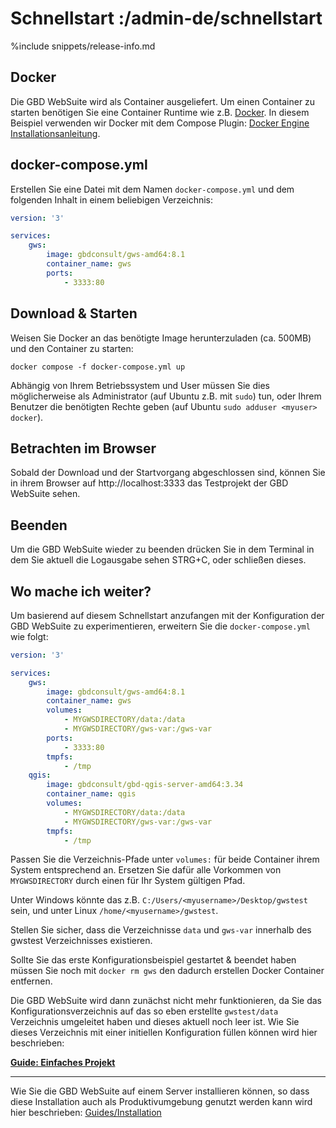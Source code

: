 # Schnellstart :/admin-de/schnellstart

<!--
    Schreibstil:
    Aussagen über die GBD WebSuite als kurze, bündige Fakten.
        z.B.  Die GBD WebSuite wird als Container ausgeliefert. 
    Handlungsaufforderungen als imperativ, förmliche Anrede
        z.B.  Erstellen Sie eine Datei mit dem Namen `docker-compose.yml`:
    
    Zielsetzung:
    - So kurz und bündig wie möglich.
    - Verweis auf Dokumentation benötigter Fremdsoftware.
    - Führen des Benutzers durch minimal-Beispiel zum Starten der WebSuite und betrachten des mitgelieferten Demo-Projektes.
    - Optional: Vorbereitung auf "Guide: Einfaches Projekt"
-->

%include snippets/release-info.md

## Docker
Die GBD WebSuite wird als Container ausgeliefert. 
Um einen Container zu starten benötigen Sie eine Container Runtime wie z.B. 
[Docker](https://docker.com). 
In diesem Beispiel verwenden wir Docker mit dem 
Compose Plugin: [Docker Engine Installationsanleitung](https://docs.docker.com/engine/install/#supported-platforms).

## docker-compose.yml
Erstellen Sie eine Datei mit dem Namen `docker-compose.yml` und dem folgenden 
Inhalt in einem beliebigen Verzeichnis:

```yaml title="docker-compose.yml"
version: '3'

services:
    gws:
        image: gbdconsult/gws-amd64:8.1
        container_name: gws
        ports:
            - 3333:80
```


## Download & Starten
Weisen Sie Docker an das benötigte Image herunterzuladen (ca. 500MB) und den 
Container zu starten: 

    docker compose -f docker-compose.yml up

Abhängig von Ihrem Betriebssystem und User müssen Sie dies möglicherweise als 
Administrator (auf Ubuntu z.B. mit `sudo`) tun, oder Ihrem Benutzer die benötigten
Rechte geben (auf Ubuntu `sudo adduser <myuser> docker`).

## Betrachten im Browser
Sobald der Download und der Startvorgang abgeschlossen sind, können Sie in ihrem 
Browser auf http://localhost:3333 das Testprojekt der GBD WebSuite sehen.


## Beenden
Um die GBD WebSuite wieder zu beenden drücken Sie in dem Terminal in dem Sie 
aktuell die Logausgabe sehen STRG+C, oder schließen dieses.


## Wo mache ich weiter?

Um basierend auf diesem Schnellstart anzufangen mit der Konfiguration der GBD 
WebSuite zu experimentieren, erweitern Sie die `docker-compose.yml` wie folgt:

```yaml title="MYGWSDIRECTORY/docker-compose.yml"
version: '3'

services:
    gws:
        image: gbdconsult/gws-amd64:8.1
        container_name: gws
        volumes:
            - MYGWSDIRECTORY/data:/data
            - MYGWSDIRECTORY/gws-var:/gws-var
        ports:
            - 3333:80
        tmpfs:
            - /tmp
    qgis:
        image: gbdconsult/gbd-qgis-server-amd64:3.34
        container_name: qgis
        volumes:
            - MYGWSDIRECTORY/data:/data
            - MYGWSDIRECTORY/gws-var:/gws-var
        tmpfs:
            - /tmp
```

Passen Sie die Verzeichnis-Pfade unter `volumes:` für beide Container ihrem 
System entsprechend an. Ersetzen Sie dafür alle Vorkommen von `MYGWSDIRECTORY` 
durch einen für Ihr System gültigen Pfad.

Unter Windows könnte das z.B. `C:/Users/<myusername>/Desktop/gwstest` sein, und 
unter Linux `/home/<myusername>/gwstest`.

Stellen Sie sicher, dass die Verzeichnisse `data` und `gws-var` innerhalb des 
gwstest Verzeichnisses existieren.

Sollte Sie das erste Konfigurationsbeispiel gestartet & beendet haben müssen Sie 
noch mit `docker rm gws` den dadurch erstellen Docker Container entfernen.

Die GBD WebSuite wird dann zunächst nicht mehr funktionieren, da Sie das 
Konfigurationsverzeichnis auf das so eben erstellte `gwstest/data` Verzeichnis 
umgeleitet haben und dieses aktuell noch leer ist. Wie Sie dieses Verzeichnis 
mit einer initiellen Konfiguration füllen können wird hier beschrieben: 

[**Guide: Einfaches Projekt**](/admin-de/einfaches-projekt)

----

Wie Sie die GBD WebSuite auf einem Server installieren können, so dass diese 
Installation auch als Produktivumgebung genutzt werden kann wird hier 
beschrieben: [Guides/Installation](/admin-de/guides/installation)
